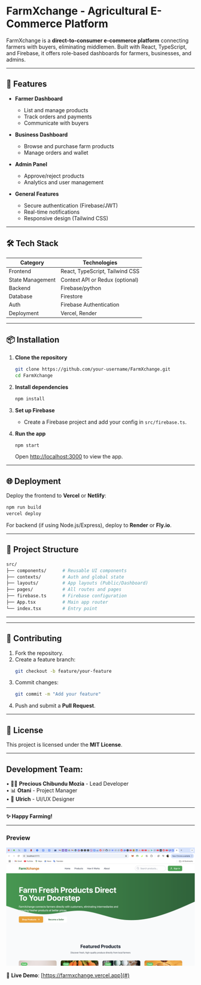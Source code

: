 # **FarmXchange - Agricultural E-Commerce Platform**  

FarmXchange is a **direct-to-consumer e-commerce platform** connecting farmers with buyers, eliminating middlemen. Built with React, TypeScript, and Firebase, it offers role-based dashboards for farmers, businesses, and admins.  

---

## **🚀 Features**  
- **Farmer Dashboard**  
  - List and manage products  
  - Track orders and payments  
  - Communicate with buyers  

- **Business Dashboard**  
  - Browse and purchase farm products  
  - Manage orders and wallet  

- **Admin Panel**  
  - Approve/reject products  
  - Analytics and user management  

- **General Features**  
  - Secure authentication (Firebase/JWT)  
  - Real-time notifications  
  - Responsive design (Tailwind CSS)  

---

## **🛠️ Tech Stack**  
| Category       | Technologies                          |  
|----------------|---------------------------------------|  
| Frontend       | React, TypeScript, Tailwind CSS      |  
| State Management | Context API or Redux (optional)      |  
| Backend        | Firebase/python           |  
| Database       | Firestore                |  
| Auth           | Firebase Authentication              |  
| Deployment     | Vercel, Render                       |  

---

## **📦 Installation**  
1. **Clone the repository**  
   ```bash
   git clone https://github.com/your-username/FarmXchange.git
   cd FarmXchange
   ```

2. **Install dependencies**  
   ```bash
   npm install
   ```

3. **Set up Firebase**  
   - Create a Firebase project and add your config in `src/firebase.ts`.  

4. **Run the app**  
   ```bash
   npm start
   ```
   Open [http://localhost:3000](http://localhost:3000) to view the app.  

---

## **🌐 Deployment**  
Deploy the frontend to **Vercel** or **Netlify**:  
```bash
npm run build
vercel deploy
```

For backend (if using Node.js/Express), deploy to **Render** or **Fly.io**.  

---

## **📂 Project Structure**  
```bash
src/
├── components/      # Reusable UI components
├── contexts/        # Auth and global state
├── layouts/         # App layouts (Public/Dashboard)
├── pages/           # All routes and pages
├── firebase.ts      # Firebase configuration
├── App.tsx          # Main app router
└── index.tsx        # Entry point
```

---

---

## **🤝 Contributing**  
1. Fork the repository.  
2. Create a feature branch:  
   ```bash
   git checkout -b feature/your-feature
   ```  
3. Commit changes:  
   ```bash
   git commit -m "Add your feature"
   ```  
4. Push and submit a **Pull Request**.  

---

## **📄 License**  
This project is licensed under the **MIT License**.  

---

## **Development Team:**
• 👨‍💻 **Precious Chibundu Mozia** - Lead Developer  
• 📊 **Otani** - Project Manager  
• 🎨 **Ulrich** - UI/UX Designer

--- 

**✨ Happy Farming!**  

--- 

### **Preview**  
![FarmXchange Screenshot](./Screenshot%202025-03-29%20at%2010.04.32%20AM.png)  

🔗 **Live Demo**: [https://farmxchange.vercel.app](#)  

